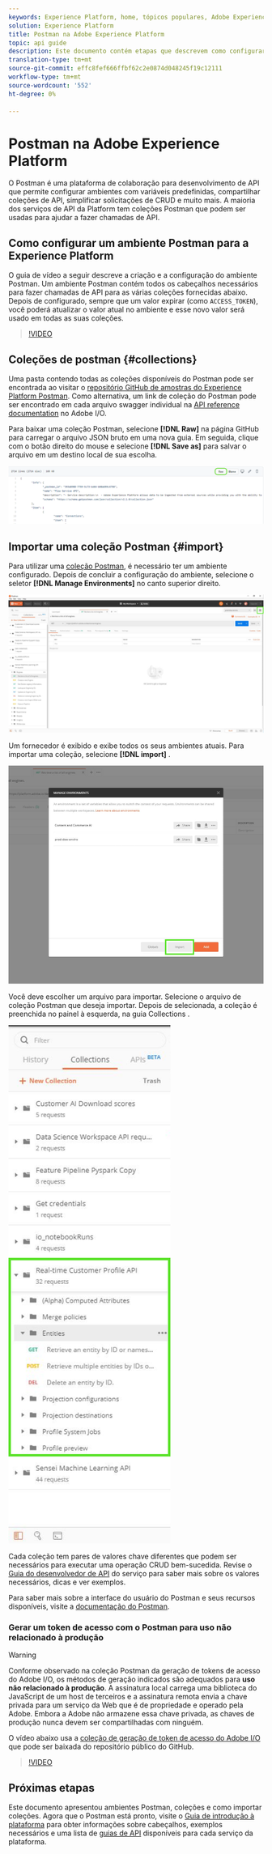 ```yaml
---
keywords: Experience Platform, home, tópicos populares, Adobe Experience Platform, guia da api, guia da api da plataforma, introdução à plataforma, guia do desenvolvedor
solution: Experience Platform
title: Postman na Adobe Experience Platform
topic: api guide
description: Este documento contém etapas que descrevem como configurar um ambiente Postman, importar coleções Postman e uma lista de coleções disponíveis para cada serviço da Plataforma.
translation-type: tm+mt
source-git-commit: effc8fef666ffbf62c2e0874d048245f19c12111
workflow-type: tm+mt
source-wordcount: '552'
ht-degree: 0%

---
```



# Postman na Adobe Experience Platform

O Postman é uma plataforma de colaboração para desenvolvimento de API que permite configurar ambientes com variáveis predefinidas, compartilhar coleções de API, simplificar solicitações de CRUD e muito mais. A maioria dos serviços de API da Platform tem coleções Postman que podem ser usadas para ajudar a fazer chamadas de API.

## Como configurar um ambiente Postman para a Experience Platform

O guia de vídeo a seguir descreve a criação e a configuração do ambiente Postman. Um ambiente Postman contém todos os cabeçalhos necessários para fazer chamadas de API para as várias coleções fornecidas abaixo. Depois de configurado, sempre que um valor expirar (como `ACCESS_TOKEN`), você poderá atualizar o valor atual no ambiente e esse novo valor será usado em todas as suas coleções.

>[!VIDEO](https://video.tv.adobe.com/v/28832)

## Coleções de postman {#collections}

Uma pasta contendo todas as coleções disponíveis do Postman pode ser encontrada ao visitar o [repositório GitHub de amostras do Experience Platform Postman](https://github.com/adobe/experience-platform-postman-samples/tree/master/apis/experience-platform). Como alternativa, um link de coleção do Postman pode ser encontrado em cada arquivo swagger individual na [API reference documentation](http://www.adobe.com/go/platform-api-reference-en) no Adobe I/O.

Para baixar uma coleção Postman, selecione **[!DNL Raw]** na página GitHub para carregar o arquivo JSON bruto em uma nova guia. Em seguida, clique com o botão direito do mouse e selecione **[!DNL Save as]** para salvar o arquivo em um destino local de sua escolha.

![JSON bruto](./images/api-guide/raw-collection.PNG)

## Importar uma coleção Postman {#import}

Para utilizar uma [coleção Postman](#collections), é necessário ter um ambiente configurado. Depois de concluir a configuração do ambiente, selecione o seletor **[!DNL Manage Environments]** no canto superior direito.

![gerenciar seletor de ambiente](./images/api-guide/environment-selector.png)

Um fornecedor é exibido e exibe todos os seus ambientes atuais. Para importar uma coleção, selecione **[!DNL import]** .

![botão importar](./images/api-guide/import-collection.png)

Você deve escolher um arquivo para importar. Selecione o arquivo de coleção Postman que deseja importar. Depois de selecionada, a coleção é preenchida no painel à esquerda, na guia Collections .

![coleção preenchida](./images/api-guide/imported-collection.png)

Cada coleção tem pares de valores chave diferentes que podem ser necessários para executar uma operação CRUD bem-sucedida. Revise o [Guia do desenvolvedor de API](api-guide.md#api-guides) do serviço para saber mais sobre os valores necessários, dicas e ver exemplos.

Para saber mais sobre a interface do usuário do Postman e seus recursos disponíveis, visite a [documentação do Postman](https://learning.postman.com/docs/getting-started/navigating-postman/).

### Gerar um token de acesso com o Postman para uso não relacionado à produção

>[!WARNING]
>
>Conforme observado na coleção Postman da geração de tokens de acesso do Adobe I/O, os métodos de geração indicados são adequados para **uso não relacionado à produção**. A assinatura local carrega uma biblioteca do JavaScript de um host de terceiros e a assinatura remota envia a chave privada para um serviço da Web que é de propriedade e operado pela Adobe. Embora a Adobe não armazene essa chave privada, as chaves de produção nunca devem ser compartilhadas com ninguém.

O vídeo abaixo usa a [coleção de geração de token de acesso do Adobe I/O](https://github.com/adobe/experience-platform-postman-samples/blob/master/apis/ims/Adobe%20IO%20Access%20Token%20Generation.postman_collection.json) que pode ser baixada do repositório público do GitHub.

>[!VIDEO](https://video.tv.adobe.com/v/29698/?quality=12&learn=on)

## Próximas etapas

Este documento apresentou ambientes Postman, coleções e como importar coleções. Agora que o Postman está pronto, visite o [Guia de introdução à plataforma](api-guide.md) para obter informações sobre cabeçalhos, exemplos necessários e uma lista de [guias de API](api-guide.md#api-guides) disponíveis para cada serviço da plataforma.